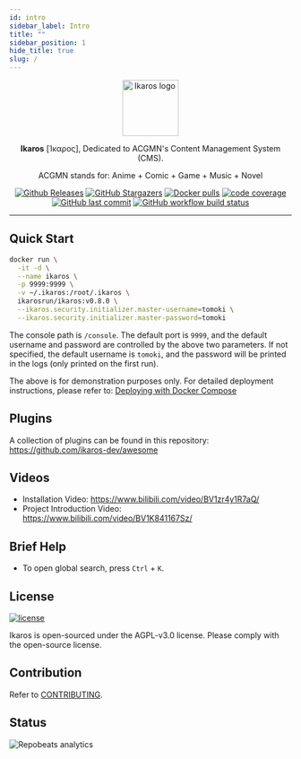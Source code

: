 ```yaml
---
id: intro
sidebar_label: Intro
title: ""
sidebar_position: 1
hide_title: true
slug: /
---
```


<p align="center">
    <a href="https://ikaros.run" target="_blank" rel="noopener noreferrer">
        <img width="100" src="/img/favicon.ico" alt="Ikaros logo" />
    </a>
</p>

<p align="center"><b>Ikaros</b> [Ίκαρος], Dedicated to ACGMN's Content Management System (CMS).</p>

<p align="center">ACGMN stands for: Anime + Comic + Game + Music + Novel</p>

<p align="center">
<a href="https://github.com/ikaros-dev/ikaros/releases"><img alt="Github Releases" src="https://img.shields.io/github/v/release/ikaros-dev/ikaros?include_prereleases&style=flat-square" /></a>
<a href="https://github.com/ikaros-dev/ikaros/stargazers"><img alt="GitHub Stargazers" src="https://img.shields.io/github/stars/ikaros-dev/ikaros.svg?style=flat-square&label=Stars&logo=github" /></a>
<a href="https://hub.docker.com/r/ikarosrun/ikaros"><img alt="Docker pulls" src="https://img.shields.io/docker/pulls/liguohaocn/ikaros?style=flat-square" /></a>
<a href="https://app.codecov.io/github/ikaros-dev/ikaros"><img alt="code coverage" src="https://img.shields.io/codecov/c/github/ikaros-dev/ikaros/master?style=flat-square" /></a>
<a href="https://github.com/ikaros-dev/ikaros/commits"><img alt="GitHub last commit" src="https://img.shields.io/github/last-commit/ikaros-dev/ikaros.svg?style=flat-square" /></a>
<a href="https://github.com/ikaros-dev/ikaros/actions"><img alt="GitHub workflow build status" src="https://img.shields.io/github/actions/workflow/status/ikaros-dev/ikaros/ikaros-server-ci.yml?branch=master&style=flat-square" /></a>
<br />
</p>

---

## Quick Start

```bash
docker run \
  -it -d \
  --name ikaros \
  -p 9999:9999 \
  -v ~/.ikaros:/root/.ikaros \
  ikarosrun/ikaros:v0.8.0 \
  --ikaros.security.initializer.master-username=tomoki \
  --ikaros.security.initializer.master-password=tomoki
```

The console path is `/console`.
The default port is `9999`, and the default username and password are controlled by the above two parameters. If not specified, the default username is `tomoki`, and the password will be printed in the logs (only printed on the first run).

The above is for demonstration purposes only. For detailed deployment instructions, please refer to: [Deploying with Docker Compose](./getting-started/install/docker-compose.md)

## Plugins

A collection of plugins can be found in this repository: <https://github.com/ikaros-dev/awesome>

## Videos

- Installation Video: <https://www.bilibili.com/video/BV1zr4y1R7aQ/>
- Project Introduction Video: <https://www.bilibili.com/video/BV1K841167Sz/>

## Brief Help

- To open global search, press `Ctrl` + `K`.

## License

[![license](https://img.shields.io/github/license/ikaros-dev/ikaros.svg?style=flat-square)](https://github.com/ikaros-dev/ikaros/blob/master/LICENSE)

Ikaros is open-sourced under the AGPL-v3.0 license. Please comply with the open-source license.

## Contribution

Refer to [CONTRIBUTING](https://github.com/ikaros-dev/ikaros/blob/master/CONTRIBUTING.MD).
 
## Status

![Repobeats analytics](https://repobeats.axiom.co/api/embed/f7285853048ff09f313f6483901e2af0e638f666.svg "Repobeats analytics image")

